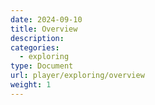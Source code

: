 ```yaml
---
date: 2024-09-10
title: Overview
description:
categories:
  - exploring
type: Document
url: player/exploring/overview
weight: 1
---
```

